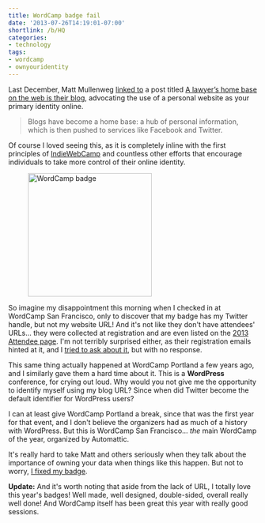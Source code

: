 ```yaml
---
title: WordCamp badge fail
date: '2013-07-26T14:19:01-07:00'
shortlink: /b/HQ
categories:
- technology
tags:
- wordcamp
- ownyouridentity
---
```

Last December, Matt Mullenweg [linked to][] a post titled [A lawyer’s home base on the web is their blog][home base],
advocating the use of a personal website as your primary identity online.

> Blogs have become a home base: a hub of personal information, which is then pushed to services like Facebook and
> Twitter.

Of course I loved seeing this, as it is completely inline with the first principles of [IndieWebCamp][] and countless
other efforts that encourage individuals to take more control of their online identity.

<figure class="alignright outset">
  <a href="wordcamp-badge.jpg"><img src="wordcamp-badge.jpg" alt="WordCamp badge" width="250" /></a>
</figure>

So imagine my disappointment this morning when I checked in at WordCamp San Francisco, only to discover that my badge
has my Twitter handle, but not my website URL!  And it's not like they don't have attendees' URLs... they were collected
at registration and are even listed on the [2013 Attendee page].  I'm not terribly surprised either, as their
registration emails hinted at it, and I [tried to ask about it][], but with no response.

This same thing actually happened at WordCamp Portland a few years ago, and I similarly gave them a hard time about it.
This is a **WordPress** conference, for crying out loud.  Why would you not give me the opportunity to identify myself
using my blog URL?  Since when did Twitter become the default identifier for WordPress users?

I can at least give WordCamp Portland a break, since that was the first year for that event, and I don't believe the
organizers had as much of a history with WordPress.  But this is WordCamp San Francisco... *the* main WordCamp of the
year, organized by Automattic.

It's really hard to take Matt and others seriously when they talk about the importance of owning your data when things
like this happen.  But not to worry, [I fixed my badge][].

**Update:** And it's worth noting that aside from the lack of URL, I totally love this year's badges!  Well made, well
designed, double-sided, overall really well done!  And WordCamp itself has been great this year with really good
sessions.

[linked to]: http://ma.tt/2012/12/real-lawyers-have-blogs/
[home base]: http://kevin.lexblog.com/2012/12/10/a-lawyers-home-base-on-the-web-is-their-blog/
[IndieWebCamp]: http://indiewebcamp.com/
[2013 Attendee page]: http://2013.sf.wordcamp.org/attendees/
[tried to ask about it]: https://twitter.com/willnorris/status/355547956662906881
[I fixed my badge]: wordcamp-badge-fixed.jpg
